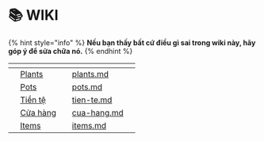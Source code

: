 # 📚 WIKI

{% hint style="info" %}
**Nếu bạn thấy bất cứ điều gì sai trong wiki này, hãy góp ý để sửa chữa nó.**&#x20;
{% endhint %}



<table data-view="cards"><thead><tr><th></th><th></th><th></th><th data-hidden data-card-target data-type="content-ref"></th><th data-hidden data-card-cover data-type="files"></th></tr></thead><tbody><tr><td></td><td><a href="huong-dan/wiki/plants.md">Plants</a></td><td></td><td><a href="huong-dan/wiki/plants.md">plants.md</a></td><td></td></tr><tr><td></td><td><a href="huong-dan/wiki/pots.md">Pots</a></td><td></td><td><a href="huong-dan/wiki/pots.md">pots.md</a></td><td></td></tr><tr><td></td><td><a href="huong-dan/wiki/tien-te.md">Tiền tệ</a></td><td></td><td><a href="huong-dan/wiki/tien-te.md">tien-te.md</a></td><td></td></tr><tr><td></td><td><a href="huong-dan/wiki/cua-hang.md">Cửa hàng</a></td><td></td><td><a href="huong-dan/wiki/cua-hang.md">cua-hang.md</a></td><td></td></tr><tr><td></td><td><a href="huong-dan/wiki/items.md">Items</a></td><td></td><td><a href="huong-dan/wiki/items.md">items.md</a></td><td></td></tr></tbody></table>
